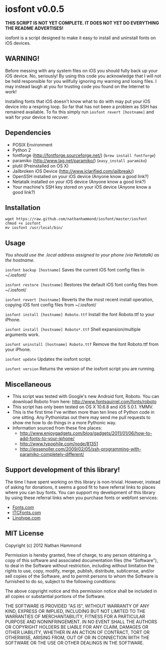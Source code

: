 # iosfont v0.0.5
**THIS SCRIPT IS NOT YET COMPLETE. IT DOES NOT YET DO EVERYTHING THE README ADVERTISES!**

iosfont is a script designed to make it easy to install and uninstall fonts on iOS devices.

## WARNING!
Before messing with any system files on iOS you should fully back up your iOS device. No, seriously! By using this code you acknowledge that I will not be held responsible for you willfully ignoring my warning and losing files. I may instead laugh at you for trusting code you found on the Internet to work!

Installing fonts that iOS doesn't know what to do with may put your iOS device into a respring loop. So far that has not been a problem as SSH has remained available. To fix this simply run ```iosfont revert [hostname]``` and wait for your device to recover.

## Dependencies
- POSIX Environment
- Python 2
- fontforge (http://fontforge.sourceforge.net/) (```brew install fontforge```)
- paramiko (http://www.lag.net/paramiko/) (```easy_install paramiko```)
- plutil (Preinstalled on OS X)
- Jailbroken iOS Device (http://www.iclarified.com/jailbreak/)
- OpenSSH installed on your iOS device (Anyone know a good link?)
- Netatalk installed on your iOS device (Anyone know a good link?)
- Your machine's SSH key stored on your iOS device (Anyone know a good link?)

## Installation
    wget https://raw.github.com/nathanhammond/iosfont/master/iosfont
    chmod +x iosfont
    mv iosfont /usr/local/bin/

## Usage
*You should use the .local address assigned to your phone (via Netatalk) as the hostname.*

```iosfont backup [hostname]```
Saves the current iOS font config files in ~/.iosfont/

```iosfont restore [hostname]```
Restores the default iOS font config files from ~/.iosfont/

```iosfont revert [hostname]```
Reverts the the most recent install operation, copying iOS font config files from ~/.iosfont/

```iosfont install [hostname] Roboto.ttf```
Install the font Roboto.ttf to your iPhone.

```iosfont install [hostname] Roboto*.ttf```
Shell expansion/multiple arguments work.

```iosfont uninstall [hostname] Roboto.ttf```
Remove the font Roboto.ttf from your iPhone.

```iosfont update```
Updates the iosfont script.

```iosfont version```
Returns the version of the iosfont script you are running.

## Miscellaneous
- This script was tested with Google's new Android font, Roboto. You can download Roboto from here: http://www.fontsquirrel.com/fonts/roboto
- This script has only been tested on OS X 10.6.8 and iOS 5.0.1. YMMV.
- This is the first time I've written more than ten lines of Python code in one sitting. Any Pythonistas out there may send me pull requests to show me how to do things in a more Pythonic way.
- Information sourced from these fine places:
  - http://www.enjoygadgets.com/blog/gadgets/2011/01/06/how-to-add-fonts-to-your-iphone/
  - http://www.typophile.com/node/81351
  - http://jessenoller.com/2009/02/05/ssh-programming-with-paramiko-completely-different/

## Support development of this library!
The time I have spent working on this library is non-trivial. However, instead of asking for donations, it seems a good fit to have referral links to places where you can buy fonts. You can support my development of this library by using these referral links when you purchase fonts or webfont services:

- [Fonts.com](http://www.kqzyfj.com/click-5625191-5765012 "Fonts.com referral link.")<img src="http://www.tqlkg.com/image-5625191-5765012" width="1" height="1" border="0"/>
- [ITCFonts.com](http://www.kqzyfj.com/click-5625191-5529320 "ITCFonts.com referral link.")<img src="http://www.tqlkg.com/image-5625191-5529320" width="1" height="1" border="0"/>
- [Linotype.com](http://www.kqzyfj.com/click-5625191-10532874 "Linotype.com referral link.")<img src="http://www.tqlkg.com/image-5625191-10532874" width="1" height="1" border="0"/>

## MIT License
Copyright (c) 2012 Nathan Hammond

Permission is hereby granted, free of charge, to any person obtaining a copy of this software and associated documentation files (the "Software"), to deal in the Software without restriction, including without limitation the rights to use, copy, modify, merge, publish, distribute, sublicense, and/or sell copies of the Software, and to permit persons to whom the Software is furnished to do so, subject to the following conditions:

The above copyright notice and this permission notice shall be included in all copies or substantial portions of the Software.

THE SOFTWARE IS PROVIDED "AS IS", WITHOUT WARRANTY OF ANY KIND, EXPRESS OR IMPLIED, INCLUDING BUT NOT LIMITED TO THE WARRANTIES OF MERCHANTABILITY, FITNESS FOR A PARTICULAR PURPOSE AND NONINFRINGEMENT. IN NO EVENT SHALL THE AUTHORS OR COPYRIGHT HOLDERS BE LIABLE FOR ANY CLAIM, DAMAGES OR OTHER LIABILITY, WHETHER IN AN ACTION OF CONTRACT, TORT OR OTHERWISE, ARISING FROM, OUT OF OR IN CONNECTION WITH THE SOFTWARE OR THE USE OR OTHER DEALINGS IN THE SOFTWARE.
